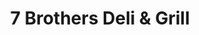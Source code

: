 ---
title: "7 Brothers Deli & Grill"
url: /new-york/7-brothers-deli-und-grill/
shop: Lebensmittel
---